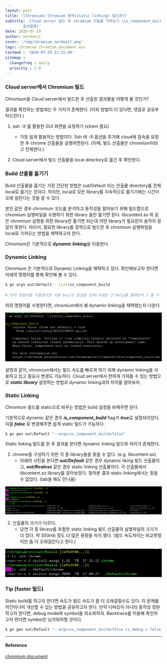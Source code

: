 ```yaml
---
layout: post
title: '[Chromium] Chromium 정적(static linking) 빌드하기'
subtitle: 'Cloud server 빌드 후 chromium 산출물 가져오기 (is_component_build
		옵션활용)'
date: 2020-07-29
author: nerdooit
cover: '/img/chromium_nerdooit.png'
tags: chromium chromium_document oss
lastmod : '2020-07-29 21:15:00'
sitemap :
  changefreq : daily
  priority : 1.0
---
```


### Cloud server에서 Chromium 빌드
Chromium을 Cloud server에서 빌드한 후 산출된 결과물을 어떻게 볼 것인가?

결과를 확인하는 방법에는 두 가지가 존재한다. (이외 방법이 더 있다면, 댓글로
		공유부탁드린다.)

1. ssh -X 를 활용한 GUI 화면을 요청하기 (xtrem 필요)
	- 가장 쉽게 활용하는 방법이다. Ssh 에 -X 옵션을 추가해 cloud에 접속을 요청한
	후 chrome 산출물을 실행하면된다. (이때, 빌드 산출물은 chromium이라고 전제한다.)

2. Cloud server에서 빌드 산출물을 local directory로 옮긴 후 확인한다.

### Build 산출물 옮기기
Build 산출물을 옮기는 가장 간단한 방법은 out/Default 라는 산출물 directory를
전체 local로 옮기는 것이다. 하지만, local로 모든 library를 지속적으로 옮기기에는
시간이 오래 걸린다는 것을 알 수 있다.

본인 같은 경우 chromium 코드를 분석하고 동작성을 알아보기 위해 빌드함으로 chromium 실행파일을 수행하기 위한 library 들만 옮기면 된다. libcontent.so 와 같은 chromium 실행을 위한 library만 옮기면 되는데 어떤 library가 필요한지 솔직히 잘 알지 못한다. 따라서, 필요한 library를 정적으로 빌드한 후 chromium 실행파일을 local로 가져오는 방법을 채택하고자 한다.

Chromium은 기본적으로 ***dynamic linking***을 이용한다.

### Dynamic Linking
Chromium 은 기본적으로 Dynamic Linking을 채택하고 있다. 확인해보고자 한다면
아래의 명령어를 통해 확인해 볼 수 있다.

```bash
$ gn args out/Default --list=is_component_build

# 위의 명령어를 이용한다면 각종 build 설정을 검색(자세한 건 help를 통해보자.) 할 수 있다.
```

위의 명령어를 수행한다면, chromium에서 왜 dynamic linking을 채택했는지 나온다.

![dynamic linking](/img/dynamic_linking.png)

설명과 같이, chromium에서는 빌드 속도를 빠르게 하기 위해 dynamic linking을
사용하고 있고 필요시 변경도 가능하다. Cloud server에서 편하게 가져올 수 있는
방법으로 ***static library*** 설정하는 방법과 dynamic linking과의 차이를
알아보자.

### Static Linking
Chromium 빌드를 static으로 바꾸는 방법은 build 설정을 바꿔주면 된다.

기본적으로 dynamic 같은 경우 ***is_component_build*** flag가 ***true***로
설정되어있다. 이를 ***false*** 로 변경해주면 쉽게 static 빌드가 가능하다.

```bash
$ gn gen out/Default "--args=is_component_build=false"
```

Static linking 빌드를 한 후 결과를 본다면 dynamic linking 빌드와 차이가
존재한다.

1. chrome을 구성하기 위한 각 종 library들을 찾을 수 없다. (e.g. libcontent.so)
	- 아래의 사진을 본다면 ***out/Default*** 같은 경우 dynamic liking 빌드 산출물이고, ***out/Realese***
	같은 경우 static linking 산출물이다. 각 산출물에서 libcontent.so library를
	찾아보았다. 찾아본 결과 static linking에서는 찾을 수 없었다. (tab을 해도
			안나옴)

![dynamic vs static](/img/dynamicVSstatic.png)

2. 산출물의 크기가 다르다.
	- 당연 각 종 library를 포함한 static linking 빌드 산출물의 실행파일의 크기가
	더 컸다. 약 300mb 정도 더 많은 용량을 차지 했다. (빌드 속도차이는 비교못했지만
			좀 더 오래걸린다고 한다.)

![capacity](/img/dynamicVSstatic_capacity.png)

### Tip (faster 빌드)
Static build를 하고자 한다면 속도가 빌드 속도가 좀 더 오래걸릴수도 있다. 이
문제를 약간이나마 개선할 수 있는 방법을 공유하고자 한다. 만약 디버깅이 아니라
동작성 정돤 하고자 한다면, debug mode와 symbol을 최소화하자. Backtrace를 이용해
확인하고자 한다면 symbol은 남겨둬야할 것이다.

```bash
$ gn gen out/Default "--args=is_component_build=false is_debug = false symbol_level = 0"
```

---
#### Reference
[chromium document](https://www.chromium.org/developers/gn-build-configuration)
